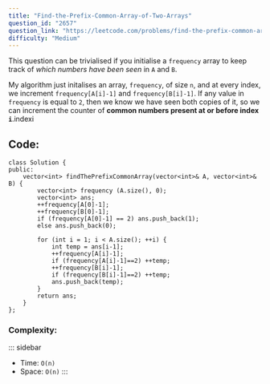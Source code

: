 ```yaml
---
title: "Find-the-Prefix-Common-Array-of-Two-Arrays"
question_id: "2657"
question_link: "https://leetcode.com/problems/find-the-prefix-common-array-of-two-arrays/"
difficulty: "Medium"
---
```


This question can be trivialised if you initialise a `frequency` array to keep track of *which numbers have been seen* in `A` and `B`.

My algorithm just initalises an array, `frequency`, of size `n`, and at every index, we increment `frequency[A[i]-1]` and `frequency[B[i]-1]`.
If any value in `frequency` is equal to `2`, then we know we have seen both copies of it, so we can increment the counter of **common numbers present at or before index `i`**.indexi

## Code<span>:</span>
```{.cpp}
class Solution {
public:
    vector<int> findThePrefixCommonArray(vector<int>& A, vector<int>& B) {
        vector<int> frequency (A.size(), 0);
        vector<int> ans;
        ++frequency[A[0]-1];
        ++frequency[B[0]-1];
        if (frequency[A[0]-1] == 2) ans.push_back(1);
        else ans.push_back(0);

        for (int i = 1; i < A.size(); ++i) {
            int temp = ans[i-1];
            ++frequency[A[i]-1];
            if (frequency[A[i]-1]==2) ++temp;
            ++frequency[B[i]-1];
            if (frequency[B[i]-1]==2) ++temp;
            ans.push_back(temp);
        }
        return ans;
    }
};
```

### Complexity<span>:</span>
::: sidebar
- Time: `O(n)`
- Space: `O(n)`
:::
